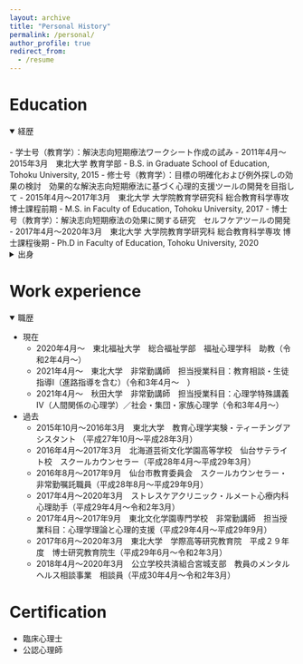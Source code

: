 ```yaml
---
layout: archive
title: "Personal History"
permalink: /personal/
author_profile: true
redirect_from:
  - /resume
---
```


Education
======

<details open><summary>経歴</summary><div>
  <br />
- 学士号（教育学）：解決志向短期療法ワークシート作成の試み
  - 2011年4月～2015年3月　東北大学 教育学部
  - B.S. in Graduate School of Education, Tohoku University, 2015
- 修士号（教育学）：目標の明確化および例外探しの効果の検討　効果的な解決志向短期療法に基づく心理的支援ツールの開発を目指して
  - 2015年4月～2017年3月　東北大学 大学院教育学研究科 総合教育科学専攻 博士課程前期
  - M.S. in Faculty of Education, Tohoku University, 2017
- 博士号（教育学）：解決志向短期療法の効果に関する研究　セルフケアツールの開発
  - 2017年4月～2020年3月　東北大学 大学院教育学研究科 総合教育科学専攻 博士課程後期
  - Ph.D in Faculty of Education, Tohoku University, 2020
</div></details>  


<details><summary>出身</summary><div>
  
- 故郷
  - 静岡県中部
- 中学校
  - 2004年4月～2008年3月　静岡大教育学部学附属島田中学校
- 高等学校
  - 2008年4月～2011年3月　静岡県立藤枝東高等学校

</div></details>




Work experience
======
<details open><summary>職歴</summary><div>
  
- 現在
  - 2020年4月～　東北福祉大学　総合福祉学部　福祉心理学科　助教（令和2年4月～）
  - 2021年4月～　東北大学　非常勤講師　担当授業科目：教育相談・生徒指導Ⅰ（進路指導を含む）（令和3年4月～　）
  - 2021年4月～　秋田大学　非常勤講師　担当授業科目：心理学特殊講義Ⅳ（人間関係の心理学）／社会・集団・家族心理学（令和3年4月～）
- 過去
  - 2015年10月～2016年3月　東北大学　教育心理学実験・ティーチングアシスタント （平成27年10月～平成28年3月）
  - 2016年4月～2017年3月　北海道芸術文化学園高等学校　仙台サテライト校　スクールカウンセラー（平成28年4月～平成29年3月）
  - 2016年8月～2017年9月　仙台市教育委員会　スクールカウンセラー・非常勤嘱託職員（平成28年8月～平成29年9月）
  - 2017年4月～2020年3月　ストレスケアクリニック・ルメート心療内科　心理助手（平成29年4月～令和2年3月）
  - 2017年4月～2017年9月　東北文化学園専門学校　非常勤講師　担当授業科目：心理学理論と心理的支援（平成29年4月～平成29年9月）
  - 2017年6月～2020年3月　東北大学　学際高等研究教育院　平成２９年度　博士研究教育院生（平成29年6月～令和2年3月）
  - 2018年4月～2020年3月　公立学校共済組合宮城支部　教員のメンタルヘルス相談事業　相談員（平成30年4月～令和2年3月）

</div></details>




Certification
======
* 臨床心理士
* 公認心理師

